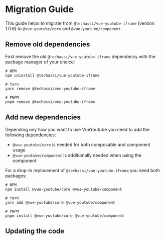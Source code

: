 # Migration Guide

This guide helps to migrate from `@techassi/vue-youtube-iframe` (version 1.0.6) to `@vue-youtube/core` and
`@vue-youtube/component`.

## Remove old dependencies

First remove the old `@techassi/vue-youtube-iframe` dependency with the package manager of your choice:

```shell
# NPM
npm uninstall @techassi/vue-youtube-iframe

# Yarn
yarn remove @techassi/vue-youtube-iframe

# PNPM
pnpm remove @techassi/vue-youtube-iframe
```

## Add new dependencies

Depending ony how you want to use VueYoutube you need to add the following dependencies:

- `@vue-youtube/core` is needed for both composable and component usage
- `@vue-youtube/component` is additionally needed when using the component

For a drop-in replacement of `@techassi/vue-youtube-iframe` you need both packages:

```shell
# NPM
npm install @vue-youtube/core @vue-youtube/component

# Yarn
yarn add @vue-youtube/core @vue-youtube/component

# PNPM
pnpm install @vue-youtube/core @vue-youtube/component
```

## Updating the code